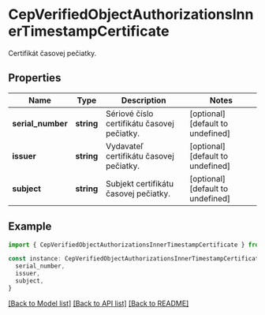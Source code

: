 # CepVerifiedObjectAuthorizationsInnerTimestampCertificate

Certifikát časovej pečiatky.

## Properties

| Name              | Type       | Description                                 | Notes                             |
| ----------------- | ---------- | ------------------------------------------- | --------------------------------- |
| **serial_number** | **string** | Sériové číslo certifikátu časovej pečiatky. | [optional] [default to undefined] |
| **issuer**        | **string** | Vydavateľ certifikátu časovej pečiatky.     | [optional] [default to undefined] |
| **subject**       | **string** | Subjekt certifikátu časovej pečiatky.       | [optional] [default to undefined] |

## Example

```typescript
import { CepVerifiedObjectAuthorizationsInnerTimestampCertificate } from './api'

const instance: CepVerifiedObjectAuthorizationsInnerTimestampCertificate = {
  serial_number,
  issuer,
  subject,
}
```

[[Back to Model list]](../README.md#documentation-for-models) [[Back to API list]](../README.md#documentation-for-api-endpoints) [[Back to README]](../README.md)
